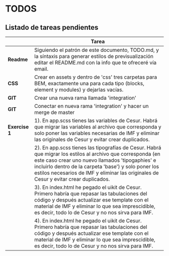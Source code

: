# TODOS

## Listado de tareas pendientes

|                | Tarea 
|----------------|------------------------------------------------------------
| **Readme**       | Siguiendo el patrón de este documento, TODO.md,  y la síntaxis para generar estilos de previsualización editar el README.md con la info que te ofreceré vía email.
| **CSS**       | Crear en assets y dentro de 'css' tres carpetas para BEM, exactamente una para cada tipo (blocks, element y modules) y dejarlas vacías. 
| **GIT**       | Crear una nueva rama llamada 'integration'
| **GIT**       | Conectar en nueva rama 'integration' y hacer un merge de master
| **Exercise 1** | 1). En app.scss tienes las variables de Cesur. Habrá que migrar las variables al archivo que corresponda y solo poner las variables necesarias de IMF y eliminar las originales de Cesur y evitar crear duplicados.
|               | 2). En app.scss tienes las tipografías de Cesur. Habrá que migrar los estilos al archivo que corresponda (en este caso crear uno nuevo llamados 'tipogaphies' e incluirlo dentro de la carpeta 'base') y solo poner los estilos necesarios de IMF y eliminar las originales de Cesur y evitar crear duplicados.
|               | 3). En index.html he pegado el uikit de Cesur. Primero habría que repasar las tabulaciones del código y después actualizar ese template con el material de IMF y eliminar lo que sea imprescidible, es decir, todo lo de Cesur y no nos sirva para IMF.
|               | 4). En index.html he pegado el uikit de Cesur. Primero habría que repasar las tabulaciones del código y después actualizar ese template con el material de IMF y eliminar lo que sea imprescidible, es decir, todo lo de Cesur y no nos sirva para IMF.
